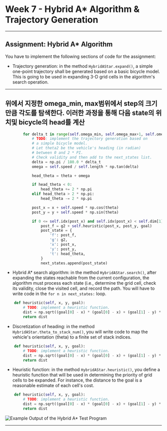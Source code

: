 # Week 7 - Hybrid A* Algorithm & Trajectory Generation

---

[//]: # (Image References)
[has-example]: ./hybrid_a_star/has_example.png

## Assignment: Hybrid A* Algorithm
You have to implement the following sections of code for the assignment:

* Trajectory generation: in the method `HybridAStar.expand()`, a simple one-point trajectory shall be generated based on a basic bicycle model. This is going to be used in expanding 3-D grid cells in the algorithm's search operation.
---
위에서 지정한 omega_min, max범위에서 step의 크기만큼 각도를 탐색한다.
이러한 과정을 통해 다음 state의 위치및 bicycle의 head를 계산
---
~~~python
        for delta_t in range(self.omega_min, self.omega_max+1, self.omega_step):
            # TODO: implement the trajectory generation based on
            # a simple bicycle model.
            # Let theta2 be the vehicle's heading (in radian)
            # between 0 and 2 * PI.
            # Check validity and then add to the next_states list.
            delta = np.pi / 180.0 * delta_t
            omega = self.speed / self.length * np.tan(delta)

            head_theta = theta + omega

            if head_theta < 0:
                head_theta += 2 * np.pi
            elif head_theta > 2 * np.pi:
                head_theta -= 2 * np.pi

            post_x = x + self.speed * np.cos(theta)
            post_y = y + self.speed * np.sin(theta)

            if 0 <= self.idx(post_x) and self.idx(post_x) < self.dim[1] and 0 <= self.idx(post_y) and self.idx(post_y) < self.dim[2]:
                post_f = g2 + self.heuristic(post_x, post_y, goal)
                post_state = {
                    'f': post_f,
                    'g': g2,
                    'x': post_x,
                    'y': post_y,
                    't': head_theta,
                }
                next_states.append(post_state)
~~~
* Hybrid A* search algorithm: in the method `HybridAStar.search()`, after expanding the states reachable from the current configuration, the algorithm must process each state (i.e., determine the grid cell, check its validity, close the visited cell, and record the path. You will have to write code in the `for n in next_states:` loop.
~~~python
    def heuristic(self, x, y, goal):
        # TODO: implement a heuristic function.
        dist = np.sqrt((goal[0] - x) * (goal[0] - x) + (goal[1] - y) * (goal[1] - y))
        return dist
~~~
* Discretization of heading: in the method `HybridAStar.theta_to_stack_num()`, you will write code to map the vehicle's orientation (theta) to a finite set of stack indices.
~~~python
    def heuristic(self, x, y, goal):
        # TODO: implement a heuristic function.
        dist = np.sqrt((goal[0] - x) * (goal[0] - x) + (goal[1] - y) * (goal[1] - y))
        return dist
~~~
* Heuristic function: in the method `HybridAStar.heuristic()`, you define a heuristic function that will be used in determining the priority of grid cells to be expanded. For instance, the distance to the goal is a reasonable estimate of each cell's cost.
~~~python
    def heuristic(self, x, y, goal):
        # TODO: implement a heuristic function.
        dist = np.sqrt((goal[0] - x) * (goal[0] - x) + (goal[1] - y) * (goal[1] - y))
        return dist
~~~
![Example Output of the Hybrid A* Test Program][has-example]

---
